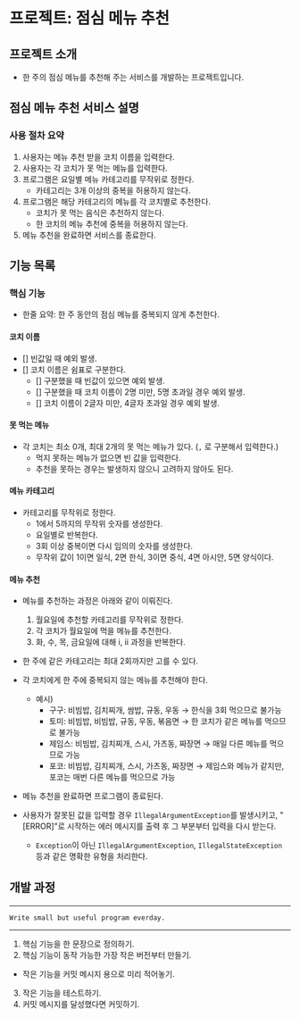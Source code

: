 # 프로젝트: 점심 메뉴 추천

## 프로젝트 소개
- 한 주의 점심 메뉴를 추천해 주는 서비스를 개발하는 프로젝트입니다.

## 점심 메뉴 추천 서비스 설명

### 사용 절차 요약
1. 사용자는 메뉴 추천 받을 코치 이름을 입력한다.
2. 사용자는 각 코치가 못 먹는 메뉴를 입력한다.
3. 프로그램은 요일별 메뉴 카테고리를 무작위로 정한다.
   - 카테고리는 3개 이상의 중복을 허용하지 않는다.
4. 프로그램은 해당 카테고리의 메뉴를 각 코치별로 추천한다.
   - 코치가 못 먹는 음식은 추천하지 않는다.
   - 한 코치의 메뉴 추천에 중복을 허용하지 않는다.
5. 메뉴 추천을 완료하면 서비스를 종료한다.


## 기능 목록

### 핵심 기능

- 한줄 요약: 한 주 동안의 점심 메뉴를 중복되지 않게 추천한다.

#### 코치 이름
- [] 빈값일 때 예외 발생.
- [] 코치 이름은 쉼표로 구분한다.
  - [] 구분했을 때 빈값이 있으면 예외 발생.
  - [] 구분했을 때 코치 이름이 2명 미만, 5명 초과일 경우 예외 발생.
  - [] 코치 이름이 2글자 미만, 4글자 초과일 경우 예외 발생.

#### 못 먹는 메뉴
- 각 코치는 최소 0개, 최대 2개의 못 먹는 메뉴가 있다. (`,` 로 구분해서 입력한다.)
    - 먹지 못하는 메뉴가 없으면 빈 값을 입력한다.
    - 추천을 못하는 경우는 발생하지 않으니 고려하지 않아도 된다.

#### 메뉴 카테고리

- 카테고리를 무작위로 정한다.
  - 1에서 5까지의 무작위 숫자를 생성한다.
  - 요일별로 반복한다.
  - 3회 이상 중복이면 다시 임의의 숫자를 생성한다.
  - 무작위 값이 1이면 일식, 2면 한식, 3이면 중식, 4면 아시안, 5면 양식이다.


#### 메뉴 추천

- 메뉴를 추천하는 과정은 아래와 같이 이뤄진다.
    1. 월요일에 추천할 카테고리를 무작위로 정한다.
    2. 각 코치가 월요일에 먹을 메뉴를 추천한다.
    3. 화, 수, 목, 금요일에 대해 i, ii 과정을 반복한다.


- 한 주에 같은 카테고리는 최대 2회까지만 고를 수 있다.
- 각 코치에게 한 주에 중복되지 않는 메뉴를 추천해야 한다.
    - 예시)
        - 구구: 비빔밥, 김치찌개, 쌈밥, 규동, 우동 → 한식을 3회 먹으므로 불가능
        - 토미: 비빔밥, 비빔밥, 규동, 우동, 볶음면 → 한 코치가 같은 메뉴를 먹으므로 불가능
        - 제임스: 비빔밥, 김치찌개, 스시, 가츠동, 짜장면 → 매일 다른 메뉴를 먹으므로 가능
        - 포코: 비빔밥, 김치찌개, 스시, 가츠동, 짜장면 → 제임스와 메뉴가 같지만, 포코는 매번 다른 메뉴를 먹으므로 가능
- 메뉴 추천을 완료하면 프로그램이 종료된다.
- 사용자가 잘못된 값을 입력할 경우 `IllegalArgumentException`를 발생시키고, "[ERROR]"로 시작하는 에러 메시지를 출력 후 그 부분부터 입력을 다시
  받는다.
    - `Exception`이 아닌 `IllegalArgumentException`, `IllegalStateException` 등과 같은 명확한 유형을 처리한다.

## 개발 과정

#### <Programming process>

---
    Write small but useful program everday.
---

1. 핵심 기능을 한 문장으로 정의하기.
2. 핵심 기능이 동작 가능한 가장 작은 버전부터 만들기.
- 작은 기능을 커밋 메시지 용으로 미리 적어놓기.
3. 작은 기능을 테스트하기.
4. 커밋 메시지를 달성했다면 커밋하기.